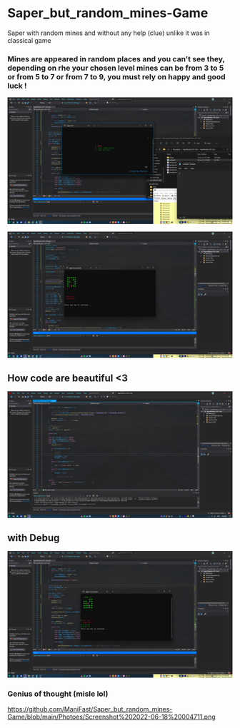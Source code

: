 # Saper_but_random_mines-Game
Saper with random mines and without any help (clue) unlike it was in classical game

### Mines are appeared in random places and you can't see they, depending on rhe your chosen level mines can be from 3 to 5 or from 5 to 7 or from 7 to 9, you must rely on happy and good luck !

![](https://github.com/ManiFast/Saper_but_random_mines-Game/blob/main/Photoes/Screenshot%20(198).png)

![](https://github.com/ManiFast/Saper_but_random_mines-Game/blob/main/Photoes/Screenshot%20(200).png)

## How code are beautiful <3
![](https://github.com/ManiFast/Saper_but_random_mines-Game/blob/main/Photoes/Screenshot%20(197).png)

## with Debug
![](https://github.com/ManiFast/Saper_but_random_mines-Game/blob/main/Photoes/Screenshot%20(199).png)

### Genius of thought (misle lol)
https://github.com/ManiFast/Saper_but_random_mines-Game/blob/main/Photoes/Screenshot%202022-06-18%20004711.png
